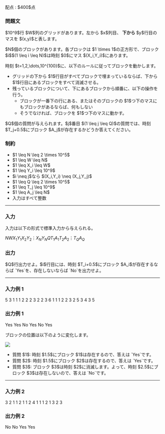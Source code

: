 
<div>

<span>

<span>

<p>
配点 : $400$点
</p>

<div>

<section>

### **問題文**

<p>
$10^9$行 $W$列のグリッドがあります。左から $x$列目、
<strong>
下から
</strong>
$y$行目のマスを $(x,y)$と表します。
</p>

<p>
$N$個のブロックがあります。各ブロックは $1 \times 1$の正方形で、ブロック $i$$(1 \leq i \leq N)$は時刻 $0$にマス $(X_i,Y_i)$にあります。
</p>

<p>
時刻 $t=1,2,\dots,10^{100}$に、以下のルールに従ってブロックを動かします。
</p>

<ul>

<li>
グリッドの下から $1$行目がすべてブロックで埋まっているならば、下から $1$行目にあるブロックをすべて消滅させる。
</li>

<li>
残っているブロックについて、下にあるブロックから順番に、以下の操作を行う。
<ul>

<li>
ブロックが一番下の行にある、またはそのブロックの $1$つ下のマスにもブロックがあるならば、何もしない
</li>

<li>
そうでなければ、ブロックを $1$つ下のマスに動かす。
</li>

</ul>

</li>

</ul>

<p>
$Q$個の質問が与えられます。$j$番目 $(1 \leq j \leq Q)$の質問では、時刻 $T_j+0.5$にブロック $A_j$が存在するかどうか答えてください。
</p>

</section>

</div>

<div>

<section>

### **制約**

<ul>

<li>
$1 \leq N \leq 2 \times 10^5$
</li>

<li>
$1 \leq W \leq N$
</li>

<li>
$1 \leq X_i \leq W$
</li>

<li>
$1 \leq Y_i \leq 10^9$
</li>

<li>
$i \neq j$なら $(X_i,Y_i) \neq (X_j,Y_j)$
</li>

<li>
$1 \leq Q \leq 2 \times 10^5$
</li>

<li>
$1 \leq T_j \leq 10^9$
</li>

<li>
$1 \leq A_j \leq N$
</li>

<li>
入力はすべて整数
</li>

</ul>

</section>

</div>

---

<div>

<div>

<section>

### **入力**

<p>
入力は以下の形式で標準入力から与えられる。
</p>

<div>

$N$$W$$X_1$$Y_1$$X_2$$Y_2$$\vdots$$X_N$$Y_N$$Q$$T_1$$A_1$$T_2$$A_2$$\vdots$$T_Q$$A_Q$
</div>

</section>

</div>

<div>

<section>

### **出力**

<p>
$Q$行出力せよ。$i$行目には、時刻 $T_i+0.5$にブロック $A_i$が存在するならば `Yes`を、存在しないならば `No`を出力せよ。
</p>

</section>

</div>

</div>

---

<div>

<section>

### **入力例 1**

<div>

5 3
1 1
1 2
2 2
3 2
2 3
6
1 1
1 2
2 3
2 5
3 4
3 5

</div>

</section>

</div>

<div>

<section>

### **出力例 1**

<div>

Yes
Yes
No
Yes
No
Yes

</div>

<p>
ブロックの位置は以下のように変化します。
</p>

<p>

<img src="https://img.atcoder.jp/abc391/4a6590753edcbad7ea1e8ce7f172902a.png">

</img>

</p>

<ul>

<li>
質問 $1$: 時刻 $1.5$にブロック $1$は存在するので、答えは `Yes`です。
</li>

<li>
質問 $2$: 時刻 $1.5$にブロック $2$は存在するので、答えは `Yes`です。
</li>

<li>
質問 $3$: ブロック $3$は時刻 $2$に消滅します。よって、時刻 $2.5$にブロック $3$は存在しないので、答えは `No`です。
</li>

</ul>

</section>

</div>

---

<div>

<section>

### **入力例 2**

<div>

3 2
1 1
2 1
1 2
4
1 1
1 2
1 3
2 3

</div>

</section>

</div>

<div>

<section>

### **出力例 2**

<div>

No
No
Yes
Yes

</div>

</section>

</div>

</span>

</span>

</div>
